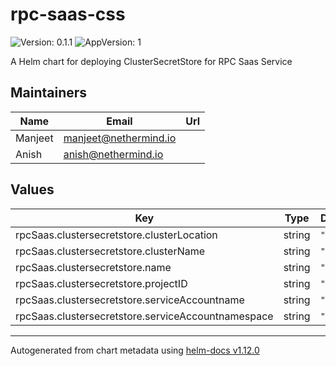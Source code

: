 # rpc-saas-css

![Version: 0.1.1](https://img.shields.io/badge/Version-0.1.1-informational?style=flat-square) ![AppVersion: 1](https://img.shields.io/badge/AppVersion-1-informational?style=flat-square)

A Helm chart for deploying ClusterSecretStore for RPC Saas Service

## Maintainers

| Name | Email | Url |
| ---- | ------ | --- |
| Manjeet | <manjeet@nethermind.io> |  |
| Anish | <anish@nethermind.io> |  |

## Values

| Key | Type | Default | Description |
|-----|------|---------|-------------|
| rpcSaas.clustersecretstore.clusterLocation | string | `"dummy"` |  |
| rpcSaas.clustersecretstore.clusterName | string | `"dummy"` |  |
| rpcSaas.clustersecretstore.name | string | `"dummy"` |  |
| rpcSaas.clustersecretstore.projectID | string | `"dummy"` |  |
| rpcSaas.clustersecretstore.serviceAccountname | string | `"dummy"` |  |
| rpcSaas.clustersecretstore.serviceAccountnamespace | string | `"dummy"` |  |

----------------------------------------------
Autogenerated from chart metadata using [helm-docs v1.12.0](https://github.com/norwoodj/helm-docs/releases/v1.12.0)
